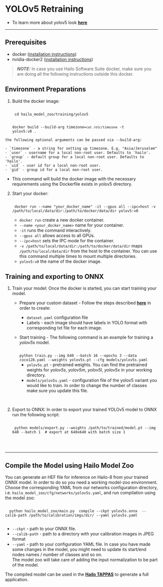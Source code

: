 # YOLOv5 Retraining
  * To learn more about yolov5 look [**here**](https://github.com/hailo-ai/yolov5)
---

## Prerequisites
  * docker ([installation instructions](https://docs.docker.com/engine/install/ubuntu/))
  * nvidia-docker2 ([installation instructions](https://docs.nvidia.com/datacenter/cloud-native/container-toolkit/install-guide.html))
  > **_NOTE:_**  In case you use Hailo Software Suite docker, make sure you are doing all the following instructions outside this docker.
## Environment Preparations
  1. Build the docker image:
   
      <code stage="docker_build">
      cd <span val="dockerfile_path">hailo_model_zoo/training/yolov5</span>

      docker build --build-arg timezone=`cat /etc/timezone` -t yolov5:v0 .
      </code>

	the following optional arguments can be passed via --build-arg:
  
	- `timezone` - a string for setting up timezone. E.g. "Asia/Jerusalem"
	- `user` - username for a local non-root user. Defaults to 'hailo'.
	- `group` - default group for a local non-root user. Defaults to 'hailo'.
	- `uid` - user id for a local non-root user.
	- `gid` - group id for a local non-root user.
  - This command will build the docker image with the necessary requirements using the Dockerfile exists in yolov5 directory.  

  2. Start your docker:

     <code stage="docker_run">
      docker run <span val="replace_none">--name "your_docker_name"</span> -it --gpus all --ipc=host -v <span val="local_vol_path"> /path/to/local/data/dir</span>:<span val="docker_vol_path">/path/to/docker/data/dir</span> yolov5:v0
      </code>

      - `docker run` create a new docker container.
      - `--name <your_docker_name>` name for your container.
      - `-it` runs the command interactively.
      - `--gpus all` allows access to all GPUs.
      - `--ipc=host` sets the IPC mode for the container.
      - `-v /path/to/local/data/dir:/path/to/docker/data/dir` maps `/path/to/local/data/dir` from the host to the container. You can use this command multiple times to mount multiple directories.
      - `yolov5:v0` the name of the docker image.

## Training and exporting to ONNX
  1. Train your model:
    Once the docker is started, you can start training your model.
      * Prepare your custom dataset - Follow the steps described [**here**](https://github.com/ultralytics/yolov5/wiki/Train-Custom-Data#1-create-dataset) in order to create:
        * <code>dataset.yaml</code> configuration file
        * Labels - each image should have labels in YOLO format with corresponding txt file for each image.  
      * Start training - The following command is an example for training a *yolov5s* model.  
        
        <code stage="retrain">
        python train.py --img 640 --batch 16 --epochs 3 --data coco128.yaml --weights yolov5s.pt --cfg models/yolov5s.yaml
        </code>

        * <code>yolov5s.pt</code> - pretrained weights. You can find the pretrained weights for *yolov5s*, *yolov5m*, *yolov5l*, *yolov5x* in your working directory.
        * <code>models/yolov5s.yaml</code> - configuration file of the yolov5 variant you would like to train. In order to change the number of classes make sure you update this file.
  <br>

  2. Export to ONNX:
  In order to export your trained YOLOv5 model to ONNX run the following script:
      
      <code stage="export">
      python models/export.py --weights <span val="docker_pretrained_path">/path/to/trained/model.pt</span> --img 640 --batch 1  # export at 640x640 with batch size 1
      </code>


<br>

---

## Compile the Model using Hailo Model Zoo
  You can generate an HEF file for inference on Hailo-8 from your trained ONNX model.
  In order to do so you need a working model-zoo environment.
  Choose the corresponding YAML from our networks configuration directory, i.e. <code>hailo_model_zoo/cfg/networks/yolov5s.yaml</code>, and run compilation using the model zoo:  

  <code stage="compile">
  python <span val="mz_main_path">hailo_model_zoo/main.py</span>  compile --ckpt <span val="local_path_to_onnx">yolov5s.onnx</span>  --calib-path <span val="calib_set_path">/path/to/calibration/imgs/dir/</span> --yaml <span val="yaml_file_path">yolov5s.yaml</span>
  </code>


  * <code>--ckpt</code> - path to  your ONNX file.
  * <code>--calib-path</code> - path  to a directory with your  calibration images in JPEG format
  * <code>--yaml</code> - path to  your configuration YAML file. In  case you have made some changes in  the model, you might need to  update its start/end nodes names /  number of classes and so on.  <br>
  The model zoo will take care of  adding the input normalization to  be part of the model.

The compiled model can be used in the [**Hailo TAPPAS**](https://hailo.ai/developer-zone/tappas-apps-toolkit/) to generate a full application.